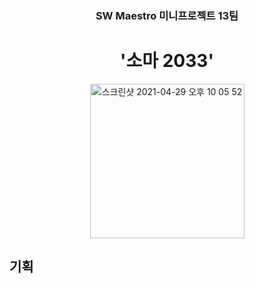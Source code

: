 <h3 align= "center"> SW Maestro 미니프로젝트 13팀 </h3>
<h1 align= "center"> '소마 2033' </h1>

<p align="center"> 
 <img width="247" alt="스크린샷 2021-04-29 오후 10 05 52" src="https://user-images.githubusercontent.com/48276633/116555202-11b06380-a937-11eb-8c81-b707540c0d0c.png"> 
</p>

## 기획



## 
